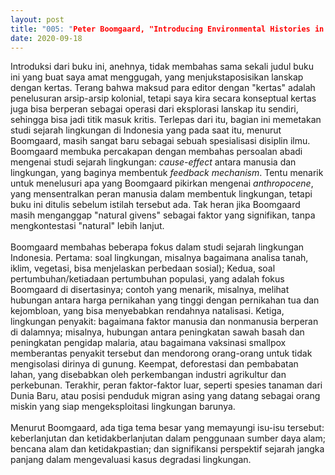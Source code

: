 ```yaml
---
layout: post
title: "005: "Peter Boomgaard, "Introducing Environmental Histories in Indonesia," in <em>Paper Landscapes: Explorations in the Environmental History of Indonesia</em> (1997)"
date: 2020-09-18
---
```

Introduksi dari buku ini, anehnya, tidak membahas sama sekali judul buku ini yang buat saya amat menggugah, yang menjukstaposisikan lanskap dengan kertas. Terang bahwa maksud para editor dengan "kertas" adalah penelusuran arsip-arsip kolonial, tetapi saya kira secara konseptual kertas juga bisa berperan sebagai operasi dari eksplorasi lanskap itu sendiri, sehingga bisa jadi titik masuk kritis. Terlepas dari itu, bagian ini memetakan studi sejarah lingkungan di Indonesia yang pada saat itu, menurut Boomgaard, masih sangat baru sebagai sebuah spesialisasi disiplin ilmu. Boomgaard membuka percakapan dengan membahas persoalan abadi mengenai studi sejarah lingkungan: *cause-effect* antara manusia dan lingkungan, yang baginya membentuk *feedback mechanism*. Tentu menarik untuk menelusuri apa yang Boomgaard pikirkan mengenai *anthropocene*, yang mensentralkan peran manusia dalam membentuk lingkungan, tetapi buku ini ditulis sebelum istilah tersebut ada. Tak heran jika Boomgaard masih menganggap "natural givens" sebagai faktor yang signifikan, tanpa mengkontestasi "natural" lebih lanjut.
<br/> <br/> Boomgaard membahas beberapa fokus dalam studi sejarah lingkungan Indonesia. Pertama: soal lingkungan, misalnya bagaimana analisa tanah, iklim, vegetasi, bisa menjelaskan perbedaan sosial); Kedua, soal pertumbuhan/ketiadaan pertumbuhan populasi, yang adalah fokus Boomgaard di disertasinya; contoh yang menarik, misalnya, melihat hubungan antara harga pernikahan yang tinggi dengan pernikahan tua dan kejombloan, yang bisa menyebabkan rendahnya natalisasi. Ketiga, lingkungan penyakit: bagaimana faktor manusia dan nonmanusia berperan di dalamnya; misalnya, hubungan antara peningkatan sawah basah dan peningkatan pengidap malaria, atau bagaimana vaksinasi smallpox memberantas penyakit tersebut dan mendorong orang-orang untuk tidak mengisolasi dirinya di gunung. Keempat, deforestasi dan pembabatan lahan, yang disebabkan oleh perkembangan industri agrikultur dan perkebunan. Terakhir, peran faktor-faktor luar, seperti spesies tanaman dari Dunia Baru, atau posisi penduduk migran asing yang datang sebagai orang miskin yang siap mengeksploitasi lingkungan barunya.
<br/> <br/> Menurut Boomgaard, ada tiga tema besar yang memayungi isu-isu tersebut: keberlanjutan dan ketidakberlanjutan dalam penggunaan sumber daya alam; bencana alam dan ketidakpastian; dan signifikansi perspektif sejarah jangka panjang dalam mengevaluasi kasus degradasi lingkungan.
